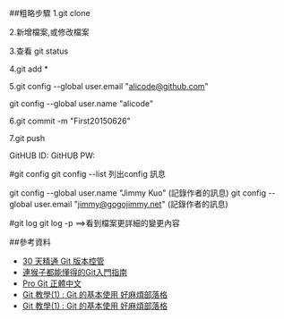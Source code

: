 ##粗略步驟
1.git clone

2.新增檔案,或修改檔案

3.查看 git status

4.git add *

5.git config --global user.email "alicode@github.com"

  git config --global user.name  "alicode"

6.git commit -m "First20150626"

7.git push 

GitHUB ID:
GitHUB PW:

#git config
git config --list   列出config 訊息

git config --global user.name "Jimmy Kuo" (記錄作者的訊息)
git config --global user.email "jimmy@gogojimmy.net" (記錄作者的訊息)

#git log
git log -p    ==>看到檔案更詳細的變更內容

##參考資料
- [30 天精通 Git 版本控管](https://github.com/doggy8088/Learn-Git-in-30-days)
- [連猴子都能懂得的Git入門指南](http://backlogtool.com/git-guide/tw/)
- [Pro Git 正體中文](http://git-scm.com/book/zh-tw/v1)
- [Git 教學(1) : Git 的基本使用 好麻煩部落格](http://gogojimmy.net/2012/01/17/how-to-use-git-1-git-basic/)
- [Git 教學(1) : Git 的基本使用 好麻煩部落格](http://gogojimmy.net/2012/01/17/how-to-use-git-1-git-basic/)
